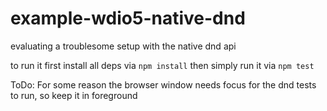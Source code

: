 # example-wdio5-native-dnd
evaluating a troublesome setup with the native dnd api

to run it first install all deps via `npm install` then simply run it via `npm test`

ToDo: For some reason the browser window needs focus for the dnd tests to run, so keep it in foreground
